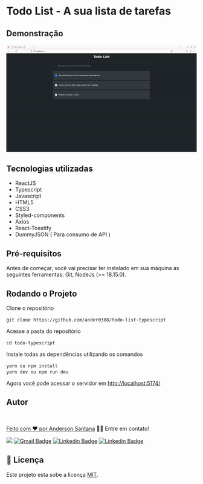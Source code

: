 # Todo List - A sua lista de tarefas

## Demonstração

![](todoList.gif)

## Tecnologias utilizadas

-   ReactJS
-   Typescript
-   Javascript
-   HTML5
-   CSS3
-   Styled-components
-   Axios
-   React-Toastify
-   DummyJSON ( Para consumo de API )

## Pré-requisitos

Antes de começar, você vai precisar ter instalado em sua máquina as seguintes ferramentas: Git, NodeJs (>= 18.15.0).

## Rodando o Projeto

Clone o repositório

    git clone https://github.com/ander0308/todo-list-typescript

Acesse a pasta do repositório

    cd todo-typescript

Instale todas as dependências utilizando os comandos

    yarn ou npm install
    yarn dev ou npm run dev


Agora você pode acessar o servidor em [http://localhost:5174/](http://localhost:5174/)

## Autor

<a href="https://ander0308.github.io/">
 <img style="border-radius: 50%;" src="https://avatars.githubusercontent.com/u/56742370?v=4" width="100px;" alt=""/>
 <br />

Feito com ❤️ por <a href="https://ander0308.github.io/" title="Anderson Santana">Anderson Santana</a> 👋🏽 Entre em contato!

[![](https://img.shields.io/badge/WhatsApp-25D366?style=for-the-badge&logo=whatsapp&logoColor=white&link=https://wa.me/5511982844892)](https://wa.me/5511982844892) [![Gmail Badge](https://img.shields.io/badge/Gmail-D14836?style=for-the-badge&logo=gmail&logoColor=white&link=mailtoander0308@gmail.com)](mailto:ander0308@gmail.com) [![Linkedin Badge](https://img.shields.io/badge/LinkedIn-0077B5?style=for-the-badge&logo=linkedin&logoColor=white&link=https://www.linkedin.com/in/anderson-santana3//)](https://www.linkedin.com/in/anderson-santana3/) [![Linkedin Badge](https://img.shields.io/badge/Instagram-E4405F?style=for-the-badge&logo=instagram&logoColor=white&link=https://www.instagram.com/and_santana3/)](https://www.instagram.com/and_santana3/)

## 📝 Licença

Este projeto esta sobe a licença [MIT](./LICENSE).
